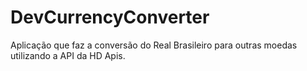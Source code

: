 # DevCurrencyConverter
Aplicação que faz a conversão do Real Brasileiro para outras moedas utilizando a API da HD Apis. 
